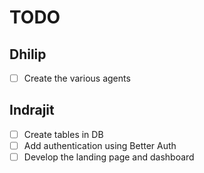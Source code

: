 # TODO

## Dhilip
- [ ] Create the various agents

## Indrajit
- [ ] Create tables in DB
- [ ] Add authentication using Better Auth
- [ ] Develop the landing page and dashboard